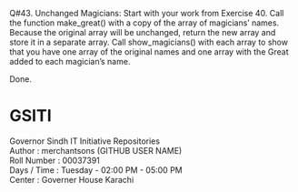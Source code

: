 Q#43. Unchanged Magicians: Start with your work from Exercise 40. Call the function make_great()
      with a copy of the array of magicians’ names. Because the original array will be unchanged, 
      return the new array and store it in a separate array. Call show_magicians() with each array
      to show that you have one array of the original names and one array with the Great added to 
      each magician’s name.


Done.


# GSITI
Governor Sindh IT Initiative Repositories <br>
Author       : merchantsons (GITHUB USER NAME) <br>
Roll Number  : 00037391 <br>
Days / Time  : Tuesday - 02:00 PM - 05:00 PM <br>
Center       : Governer House Karachi <br>